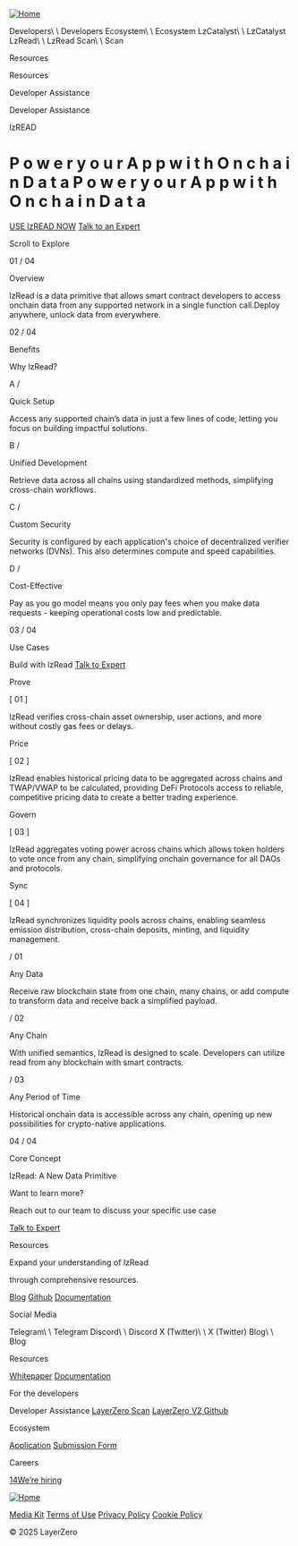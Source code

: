 [![Home](https://layerzero.network/static/logo.svg)](https://layerzero.network/)

[</A> Developers\\
\\
</A> Developers](https://layerzero.network/developers) [</A> Ecosystem\\
\\
</A> Ecosystem](https://layerzero.network/ecosystem) [</A> LzCatalyst\\
\\
</A> LzCatalyst](https://layerzero.network/lz-catalyst) [</A> LzRead\\
\\
</A> LzRead](https://layerzero.network/lz-read) [</A> Scan\\
\\
</A> Scan](https://layerzeroscan.com/)

</A> Resources

</A> Resources

Developer Assistance

Developer Assistance

lzREAD

# P    o    w    e    r    y    o    u    r    A    p    p       w  i  t  h   O    n    c    h    a    i    n    D    a    t    a                P    o    w    e    r    y    o    u    r        A    p    p    w    i    t    h        O    n    c    h    a    i    n        D    a    t    a

[USE lzREAD NOW](https://docs.layerzero.network/v2/developers/evm/lzread/overview) [Talk to an Expert](https://layerzeronetwork.typeform.com/to/YaeE8T71)

Scroll to Explore

01 / 04

Overview

lzRead is a data primitive that allows smart contract developers to access onchain data from any supported network in a single function call.Deploy anywhere, unlock data from everywhere.

02 / 04

Benefits

Why lzRead?

A /

Quick Setup

Access any supported chain’s data in just a few lines of code, letting you focus on building impactful solutions.

B /

Unified Development

Retrieve data across all chains using standardized methods, simplifying cross-chain workflows.

C /

Custom Security

Security is configured by each application's choice of decentralized verifier networks (DVNs). This also determines compute and speed capabilities.

D /

Cost-Effective

Pay as you go model means you only pay fees when you make data requests - keeping operational costs low and predictable.

03 / 04

Use Cases

Build with lzRead [Talk to Expert](https://layerzeronetwork.typeform.com/to/YaeE8T71)

Prove

\[ 01 \]

lzRead verifies cross-chain asset ownership, user actions, and more without costly gas fees or delays.

Price

\[ 02 \]

lzRead enables historical pricing data to be aggregated across chains and TWAP/VWAP to be calculated, providing DeFi Protocols access to reliable, competitive pricing data to create a better trading experience.

Govern

\[ 03 \]

lzRead aggregates voting power across chains which allows token holders to vote once from any chain, simplifying onchain governance for all DAOs and protocols.

Sync

\[ 04 \]

lzRead synchronizes liquidity pools across chains, enabling seamless emission distribution, cross-chain deposits, minting, and liquidity management.

/ 01

Any Data

Receive raw blockchain state from one chain, many chains, or add compute to transform data and receive back a simplified payload.

/ 02

Any Chain

With unified semantics, lzRead is designed to scale. Developers can utilize read from any blockchain with smart contracts.

/ 03

Any Period of Time

Historical onchain data is accessible across any chain, opening up new possibilities for crypto-native applications.

04 / 04

Core Concept

lzRead: A New Data Primitive

Want to learn more?

Reach out to our team to discuss your specific use case

[Talk to Expert](https://layerzeronetwork.typeform.com/to/YaeE8T71)

Resources

Expand your understanding of lzRead

through comprehensive resources.

[Blog](https://layerzero.network/blog) [Github](https://github.com/LayerZero-Labs/LayerZero-v2) [Documentation](https://docs.layerzero.network/v2/developers/evm/lzread/overview)

Social Media

[</A> Telegram\\
\\
</A> Telegram](https://t.me/joinchat/VcqxYkStIDsyN2Rh) [</A> Discord\\
\\
</A> Discord](https://discord.gg/ktbvm8Nkcr) [</A> X (Twitter)\\
\\
</A> X (Twitter)](https://x.com/layerzero_core) [</A> Blog\\
\\
</A> Blog](https://layerzero.network/blog)

Resources

[Whitepaper](https://layerzero.network/publications/LayerZero_Whitepaper_V2.pdf) [Documentation](https://docs.layerzero.network/)

For the developers

Developer Assistance
[LayerZero Scan](https://layerzeroscan.com/) [LayerZero V2 Github](https://github.com/LayerZero-Labs/LayerZero-v2)

Ecosystem

[Application](https://layerzero.network/ecosystem) [Submission Form](https://layerzeronetwork.typeform.com/ProjectRequest)

Careers

[14We’re hiring](https://layerzero.network/careers)

[![Home](https://layerzero.network/static/logo-small.svg)](https://layerzero.network/)

[Media Kit](https://publicdocs.notion.site/publicdocs/Layer-Zero-Media-Kit-bd838df13f864a4b9f403c789c670d9a) [Terms of Use](https://layerzero.network/terms) [Privacy Policy](https://layerzero.network/privacy) [Cookie Policy](https://layerzero.network/cookies)

© 2025 LayerZero